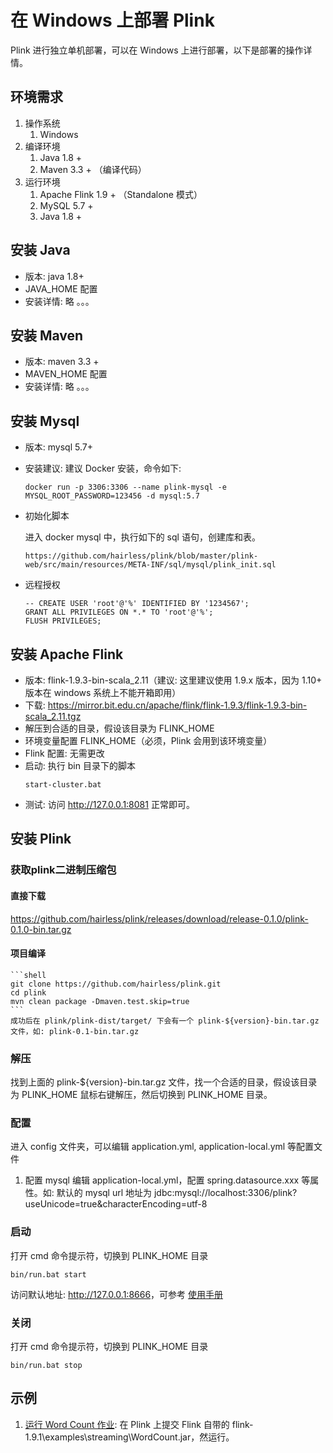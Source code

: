 # 在 Windows 上部署 Plink
Plink 进行独立单机部署，可以在 Windows 上进行部署，以下是部署的操作详情。

## 环境需求
1. 操作系统
    1. Windows
2. 编译环境
    1. Java 1.8 +
    2. Maven 3.3 + （编译代码）
3. 运行环境
    1. Apache Flink 1.9 + （Standalone 模式）
    2. MySQL 5.7 +
    3. Java 1.8 +

## 安装 Java

* 版本: java 1.8+
* JAVA_HOME 配置
* 安装详情: 略 。。。

## 安装 Maven

* 版本: maven 3.3 +
* MAVEN_HOME 配置
* 安装详情: 略 。。。

## 安装 Mysql

* 版本: mysql 5.7+
* 安装建议: 建议 Docker 安装，命令如下:
    ```shell
    docker run -p 3306:3306 --name plink-mysql -e MYSQL_ROOT_PASSWORD=123456 -d mysql:5.7
    ```
* 初始化脚本

    进入 docker mysql 中，执行如下的 sql 语句，创建库和表。
    ```
    https://github.com/hairless/plink/blob/master/plink-web/src/main/resources/META-INF/sql/mysql/plink_init.sql
    ```
* 远程授权
    ```shell
    -- CREATE USER 'root'@'%' IDENTIFIED BY '1234567';
    GRANT ALL PRIVILEGES ON *.* TO 'root'@'%';
    FLUSH PRIVILEGES;
    ```

## 安装 Apache Flink

* 版本: flink-1.9.3-bin-scala_2.11（建议: 这里建议使用 1.9.x 版本，因为 1.10+ 版本在 windows 系统上不能开箱即用）
* 下载: <https://mirror.bit.edu.cn/apache/flink/flink-1.9.3/flink-1.9.3-bin-scala_2.11.tgz>
* 解压到合适的目录，假设该目录为 FLINK_HOME
* 环境变量配置 FLINK_HOME（必须，Plink 会用到该环境变量）
* Flink 配置: 无需更改
* 启动: 执行 bin 目录下的脚本
    ```shell
    start-cluster.bat
    ```
* 测试: 访问 <http://127.0.0.1:8081> 正常即可。

## 安装 Plink

### 获取plink二进制压缩包

#### 直接下载

<https://github.com/hairless/plink/releases/download/release-0.1.0/plink-0.1.0-bin.tar.gz>

#### 项目编译
    ```shell
    git clone https://github.com/hairless/plink.git
    cd plink
    mvn clean package -Dmaven.test.skip=true
    ```
    成功后在 plink/plink-dist/target/ 下会有一个 plink-${version}-bin.tar.gz 文件，如: plink-0.1-bin.tar.gz 

### 解压
找到上面的 plink-${version}-bin.tar.gz 文件，找一个合适的目录，假设该目录为 PLINK_HOME 鼠标右键解压，然后切换到 PLINK_HOME 目录。

### 配置
进入 config 文件夹，可以编辑 application.yml, application-local.yml 等配置文件
    
1. 配置 mysql
    编辑 application-local.yml，配置 spring.datasource.xxx 等属性。如: 默认的 mysql url 地址为 jdbc:mysql://localhost:3306/plink?useUnicode=true&characterEncoding=utf-8

### 启动
打开 cmd 命令提示符，切换到 PLINK_HOME 目录

```shell
bin/run.bat start
```

访问默认地址: <http://127.0.0.1:8666>，可参考 [使用手册](manual/manual-home.md)

### 关闭
打开 cmd 命令提示符，切换到 PLINK_HOME 目录

```shell
bin/run.bat stop
```

## 示例
1. [运行 Word Count 作业](manual/manual-run-word-count.md): 在 Plink 上提交 Flink 自带的 flink-1.9.1\examples\streaming\WordCount.jar，然运行。
